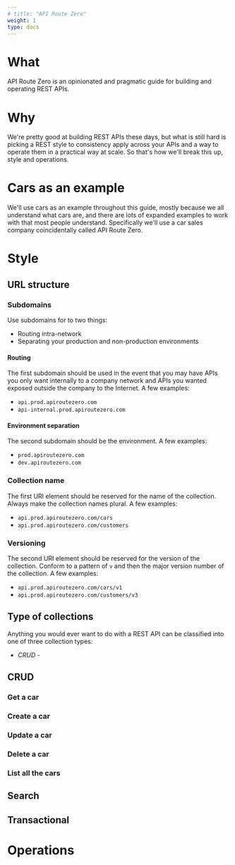 ```yaml
---
# title: "API Route Zero"
weight: 1
type: docs
---
```

# What
API Route Zero is an opinionated and pragmatic guide for building and operating REST APIs.

# Why
We're pretty good at building REST APIs these days, but what is still hard is picking a REST style to consistency apply across your APIs and a way to operate them in a practical way at scale. So that's how we'll break this up, style and operations.

# Cars as an example
We'll use cars as an example throughout this guide, mostly because we all understand what cars are, and there are lots of expanded examples to work with that most people understand. Specifically we'll use a car sales company coincidentally called API Route Zero.

# Style

## URL structure

### Subdomains
Use subdomains for to two things:
- Routing intra-network
- Separating your production and non-production environments

#### Routing
The first subdomain should be used in the event that you may have APIs you only want internally to a company network and APIs you wanted exposed outside the company to the Internet. A few examples:
- `api.prod.apiroutezero.com`
- `api-internal.prod.apiroutezero.com`

#### Environment separation
The second subdomain should be the environment. A few examples:
- `prod.apiroutezero.com`
- `dev.apiroutezero.com`

### Collection name
The first URI element should be reserved for the name of the collection. Always make the collection names plural. A few examples:
- `api.prod.apiroutezero.com/cars`
- `api.prod.apiroutezero.com/customers`

### Versioning
The second URI element should be reserved for the version of the collection. Conform to a pattern of `v` and then the major version number of the collection. A few examples:
- `api.prod.apiroutezero.com/cars/v1`
- `api.prod.apiroutezero.com/customers/v3`

## Type of collections
Anything you would ever want to do with a REST API can be classified into one of three collection types:
- *CRUD* - 

## CRUD

### Get a car

### Create a car

### Update a car

### Delete a car

### List all the cars

## Search

## Transactional

# Operations